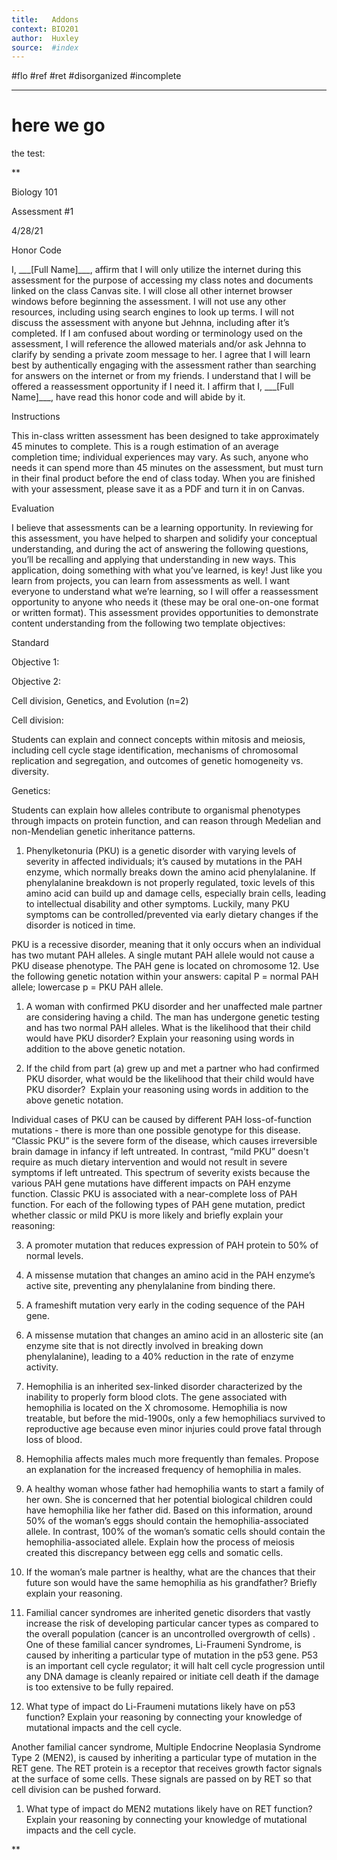 ```yaml
---
title:   Addons
context: BIO201
author:  Huxley
source:  #index
---
```


#flo #ref #ret #disorganized #incomplete

---


# here we go


the test:

**

Biology 101

Assessment #1

4/28/21

  
  

Honor Code

I, \_\_\_\[Full Name\]\_\_\_, affirm that I will only utilize the internet during this assessment for the purpose of accessing my class notes and documents linked on the class Canvas site. I will close all other internet browser windows before beginning the assessment. I will not use any other resources, including using search engines to look up terms. I will not discuss the assessment with anyone but Jehnna, including after it’s completed. If I am confused about wording or terminology used on the assessment, I will reference the allowed materials and/or ask Jehnna to clarify by sending a private zoom message to her. I agree that I will learn best by authentically engaging with the assessment rather than searching for answers on the internet or from my friends. I understand that I will be offered a reassessment opportunity if I need it. I affirm that I, \_\_\_\[Full Name\]\_\_\_, have read this honor code and will abide by it. 

  
  
  

Instructions

This in-class written assessment has been designed to take approximately 45 minutes to complete. This is a rough estimation of an average completion time; individual experiences may vary. As such, anyone who needs it can spend more than 45 minutes on the assessment, but must turn in their final product before the end of class today. When you are finished with your assessment, please save it as a PDF and turn it in on Canvas.

  
  
  

Evaluation

I believe that assessments can be a learning opportunity. In reviewing for this assessment, you have helped to sharpen and solidify your conceptual understanding, and during the act of answering the following questions, you’ll be recalling and applying that understanding in new ways. This application, doing something with what you’ve learned, is key! Just like you learn from projects, you can learn from assessments as well. I want everyone to understand what we’re learning, so I will offer a reassessment opportunity to anyone who needs it (these may be oral one-on-one format or written format). This assessment provides opportunities to demonstrate content understanding from the following two template objectives:

  

Standard

Objective 1:

Objective 2:

Cell division, Genetics, and Evolution (n=2)

Cell division:

Students can explain and connect concepts within mitosis and meiosis, including cell cycle stage identification, mechanisms of chromosomal replication and segregation, and outcomes of genetic homogeneity vs. diversity.

Genetics:

Students can explain how alleles contribute to organismal phenotypes through impacts on protein function, and can reason through Medelian and non-Mendelian genetic inheritance patterns.

  
  

1.  Phenylketonuria (PKU) is a genetic disorder with varying levels of severity in affected individuals; it’s caused by mutations in the PAH enzyme, which normally breaks down the amino acid phenylalanine. If phenylalanine breakdown is not properly regulated, toxic levels of this amino acid can build up and damage cells, especially brain cells, leading to intellectual disability and other symptoms. Luckily, many PKU symptoms can be controlled/prevented via early dietary changes if the disorder is noticed in time.
    

  

PKU is a recessive disorder, meaning that it only occurs when an individual has two mutant PAH alleles. A single mutant PAH allele would not cause a PKU disease phenotype. The PAH gene is located on chromosome 12. Use the following genetic notation within your answers: capital P = normal PAH allele; lowercase p = PKU PAH allele.

  

1.  A woman with confirmed PKU disorder and her unaffected male partner are considering having a child. The man has undergone genetic testing and has two normal PAH alleles. What is the likelihood that their child would have PKU disorder? Explain your reasoning using words in addition to the above genetic notation.
    

  

2.  If the child from part (a) grew up and met a partner who had confirmed PKU disorder, what would be the likelihood that their child would have PKU disorder?  Explain your reasoning using words in addition to the above genetic notation.
    

  

Individual cases of PKU can be caused by different PAH loss-of-function mutations - there is more than one possible genotype for this disease. “Classic PKU” is the severe form of the disease, which causes irreversible brain damage in infancy if left untreated. In contrast, “mild PKU” doesn't require as much dietary intervention and would not result in severe symptoms if left untreated. This spectrum of severity exists because the various PAH gene mutations have different impacts on PAH enzyme function. Classic PKU is associated with a near-complete loss of PAH function. For each of the following types of PAH gene mutation, predict whether classic or mild PKU is more likely and briefly explain your reasoning:

  

3.  A promoter mutation that reduces expression of PAH protein to 50% of normal levels.
    

  

4.  A missense mutation that changes an amino acid in the PAH enzyme’s active site, preventing any phenylalanine from binding there.
    

  

5.  A frameshift mutation very early in the coding sequence of the PAH gene.
    

  

6.  A missense mutation that changes an amino acid in an allosteric site (an enzyme site that is not directly involved in breaking down phenylalanine), leading to a 40% reduction in the rate of enzyme activity.
    

  

2.  Hemophilia is an inherited sex-linked disorder characterized by the inability to properly form blood clots. The gene associated with hemophilia is located on the X chromosome. Hemophilia is now treatable, but before the mid-1900s, only a few hemophiliacs survived to reproductive age because even minor injuries could prove fatal through loss of blood. 
    

  

1.  Hemophilia affects males much more frequently than females. Propose an explanation for the increased frequency of hemophilia in males.
    

  

2.   A healthy woman whose father had hemophilia wants to start a family of her own. She is concerned that her potential biological children could have hemophilia like her father did. Based on this information, around 50% of the woman’s eggs should contain the hemophilia-associated allele. In contrast, 100% of the woman’s somatic cells should contain the hemophilia-associated allele. Explain how the process of meiosis created this discrepancy between egg cells and somatic cells. 
    

3.  If the woman’s male partner is healthy, what are the chances that their future son would have the same hemophilia as his grandfather? Briefly explain your reasoning.
    

  

3.  Familial cancer syndromes are inherited genetic disorders that vastly increase the risk of developing particular cancer types as compared to the overall population (cancer is an uncontrolled overgrowth of cells) . One of these familial cancer syndromes, Li-Fraumeni Syndrome, is caused by inheriting a particular type of mutation in the p53 gene. P53 is an important cell cycle regulator; it will halt cell cycle progression until any DNA damage is cleanly repaired or initiate cell death if the damage is too extensive to be fully repaired. 
    

  

1.  What type of impact do Li-Fraumeni mutations likely have on p53 function? Explain your reasoning by connecting your knowledge of mutational impacts and the cell cycle. 
    

  

Another familial cancer syndrome, Multiple Endocrine Neoplasia Syndrome Type 2 (MEN2), is caused by inheriting a particular type of mutation in the RET gene. The RET protein is a receptor that receives growth factor signals at the surface of some cells. These signals are passed on by RET so that cell division can be pushed forward.

  

1.  What type of impact do MEN2 mutations likely have on RET function? Explain your reasoning by connecting your knowledge of mutational impacts and the cell cycle.
    

**

































